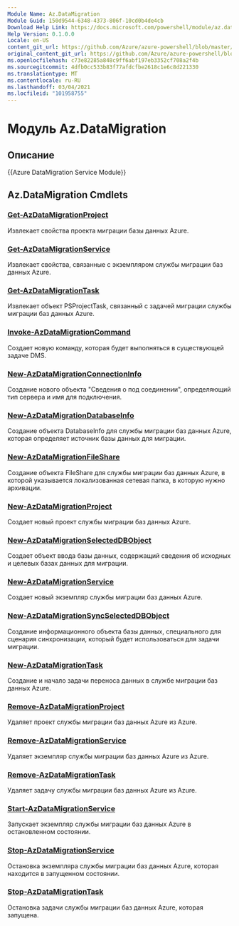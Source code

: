 ```yaml
---
Module Name: Az.DataMigration
Module Guid: 150d9544-6348-4373-806f-10cd0b4de4cb
Download Help Link: https://docs.microsoft.com/powershell/module/az.datamigration
Help Version: 0.1.0.0
Locale: en-US
content_git_url: https://github.com/Azure/azure-powershell/blob/master/src/DataMigration/DataMigration/help/Az.DataMigration.md
original_content_git_url: https://github.com/Azure/azure-powershell/blob/master/src/DataMigration/DataMigration/help/Az.DataMigration.md
ms.openlocfilehash: c73e82285a848c9ff6abf197eb3352cf708a2f4b
ms.sourcegitcommit: 4dfb0cc533b83f77afdcfbe2618c1e6c8d221330
ms.translationtype: MT
ms.contentlocale: ru-RU
ms.lasthandoff: 03/04/2021
ms.locfileid: "101958755"
---
```

# Модуль Az.DataMigration
## Описание
{{Azure DataMigration Service Module}}

## Az.DataMigration Cmdlets
### [Get-AzDataMigrationProject](Get-AzDataMigrationProject.md)
Извлекает свойства проекта миграции базы данных Azure.

### [Get-AzDataMigrationService](Get-AzDataMigrationService.md)
Извлекает свойства, связанные с экземпляром службы миграции баз данных Azure. 

### [Get-AzDataMigrationTask](Get-AzDataMigrationTask.md)
Извлекает объект PSProjectTask, связанный с задачей миграции службы миграции баз данных Azure.

### [Invoke-AzDataMigrationCommand](Invoke-AzDataMigrationCommand.md)
Создает новую команду, которая будет выполняться в существующей задаче DMS.

### [New-AzDataMigrationConnectionInfo](New-AzDataMigrationConnectionInfo.md)
Создание нового объекта "Сведения о под соединении", определяющий тип сервера и имя для подключения.

### [New-AzDataMigrationDatabaseInfo](New-AzDataMigrationDatabaseInfo.md)
Создание объекта DatabaseInfo для службы миграции баз данных Azure, которая определяет источник базы данных для миграции.

### [New-AzDataMigrationFileShare](New-AzDataMigrationFileShare.md)
Создание объекта FileShare для службы миграции баз данных Azure, в которой указывается локализованная сетевая папка, в которую нужно архивации.

### [New-AzDataMigrationProject](New-AzDataMigrationProject.md)
Создает новый проект службы миграции баз данных Azure.

### [New-AzDataMigrationSelectedDBObject](New-AzDataMigrationSelectedDBObject.md)
Создает объект ввода базы данных, содержащий сведения об исходных и целевых базах данных для миграции.

### [New-AzDataMigrationService](New-AzDataMigrationService.md)
Создает новый экземпляр службы миграции баз данных Azure.

### [New-AzDataMigrationSyncSelectedDBObject](New-AzDataMigrationSyncSelectedDBObject.md)
Создание информационного объекта базы данных, специального для сценария синхронизации, который будет использоваться для задачи миграции.

### [New-AzDataMigrationTask](New-AzDataMigrationTask.md)
Создание и начало задачи переноса данных в службе миграции баз данных Azure.

### [Remove-AzDataMigrationProject](Remove-AzDataMigrationProject.md)
Удаляет проект службы миграции баз данных Azure из Azure.

### [Remove-AzDataMigrationService](Remove-AzDataMigrationService.md)
Удаляет экземпляр службы миграции баз данных Azure из Azure.

### [Remove-AzDataMigrationTask](Remove-AzDataMigrationTask.md)
Удаляет задачу службы миграции баз данных Azure из Azure.

### [Start-AzDataMigrationService](Start-AzDataMigrationService.md)
Запускает экземпляр службы миграции баз данных Azure в остановленном состоянии. 

### [Stop-AzDataMigrationService](Stop-AzDataMigrationService.md)
Остановка экземпляра службы миграции баз данных Azure, которая находится в запущенном состоянии.

### [Stop-AzDataMigrationTask](Stop-AzDataMigrationTask.md)
Остановка задачи службы миграции баз данных Azure, которая запущена.

